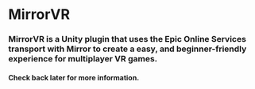 # MirrorVR
### MirrorVR is a Unity plugin that uses the Epic Online Services transport with Mirror to create a easy, and beginner-friendly experience for multiplayer VR games.
#### Check back later for more information.
